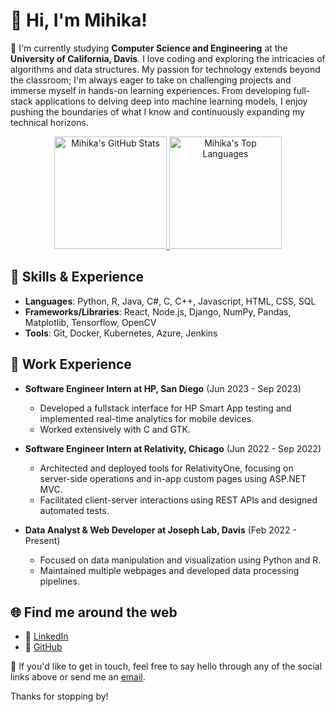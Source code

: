 # 👋 Hi, I'm Mihika!

🔭 I'm currently studying **Computer Science and Engineering** at the **University of California, Davis**. I love coding and exploring the intricacies of algorithms and data structures. My passion for technology extends beyond the classroom; I'm always eager to take on challenging projects and immerse myself in hands-on learning experiences. From developing full-stack applications to delving deep into machine learning models, I enjoy pushing the boundaries of what I know and continuously expanding my technical horizons.

<p align="center">
  <a href="https://github.com/mihikakrishna">
    <img height="180em" src="https://github-readme-stats.vercel.app/api?username=mihikakrishna&show_icons=true" alt="Mihika's GitHub Stats" />
    <img height="180em" src="https://github-readme-stats.vercel.app/api/top-langs/?username=mihikakrishna&layout=compact" alt="Mihika's Top Languages" />
  </a>
</p>

## 💼 Skills & Experience

- **Languages**: Python, R, Java, C#, C, C++, Javascript, HTML, CSS, SQL
- **Frameworks/Libraries**: React, Node.js, Django, NumPy, Pandas, Matplotlib, Tensorflow, OpenCV
- **Tools**: Git, Docker, Kubernetes, Azure, Jenkins

## 🌱 Work Experience

- **Software Engineer Intern at HP, San Diego** (Jun 2023 - Sep 2023)
    - Developed a fullstack interface for HP Smart App testing and implemented real-time analytics for mobile devices. 
    - Worked extensively with C and GTK.

- **Software Engineer Intern at Relativity, Chicago** (Jun 2022 - Sep 2022)
    - Architected and deployed tools for RelativityOne, focusing on server-side operations and in-app custom pages using ASP.NET MVC.
    - Facilitated client-server interactions using REST APIs and designed automated tests.

- **Data Analyst & Web Developer at Joseph Lab, Davis** (Feb 2022 - Present)
    - Focused on data manipulation and visualization using Python and R.
    - Maintained multiple webpages and developed data processing pipelines.

## 🌐 Find me around the web

- 🔗 [LinkedIn](https://linkedin.com/in/mihika-krishna/)
- 📂 [GitHub](https://github.com/mihikakrishna)

💌 If you'd like to get in touch, feel free to say hello through any of the social links above or send me an [email](mailto:krishna.mihika@gmail.com).

Thanks for stopping by!


